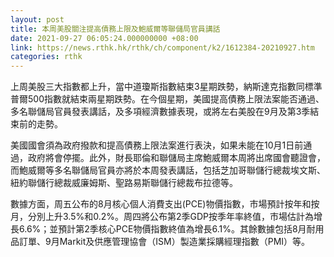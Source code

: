 ```yaml
---
layout: post
title: 本周美股關注提高債務上限及鮑威爾等聯儲局官員講話
date: 2021-09-27 06:05:24.000000000 +08:00
link: https://news.rthk.hk/rthk/ch/component/k2/1612384-20210927.htm
categories: rthk
---
```


上周美股三大指數都上升，當中道瓊斯指數結束3星期跌勢，納斯達克指數同標準普爾500指數就結束兩星期跌勢。在今個星期，美國提高債務上限法案能否通過、多名聯儲局官員發表講話，及多項經濟數據表現，或將左右美股在9月及第3季結束前的走勢。

美國國會須為政府撥款和提高債務上限法案進行表決，如果未能在10月1日前通過，政府將會停擺。此外，財長耶倫和聯儲局主席鮑威爾本周將出席國會聽證會，而鮑威爾等多名聯儲局官員亦將於本周發表講話，包括芝加哥聯儲行總裁埃文斯、紐約聯儲行總裁威廉姆斯、聖路易斯聯儲行總裁布拉德等。

數據方面，周五公布的8月核心個人消費支出(PCE)物價指數，市場預計按年和按月，分別上升3.5%和0.2%。周四將公布第2季GDP按季年率終值，市場估計為增長6.6%；並預計第2季核心PCE物價指數終值為增長6.1%。其餘數據包括8月耐用品訂單、9月Markit及供應管理協會（ISM）製造業採購經理指數（PMI）等。
